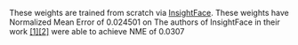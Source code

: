These weights are trained from scratch via [InsightFace](https://github.com/deepinsight/insightface/).
These weights have Normalized Mean Error of 0.024501 on 
The authors of InsightFace in their work [[1]](https://arxiv.org/pdf/1812.01936.pdf)[[2]](https://github.com/deepinsight/insightface/tree/master/alignment) were able to achieve NME of 0.0307